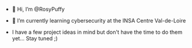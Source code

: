 - 👋 Hi, I’m @RosyPuffy
- 🌱 I’m currently learning cybersecurity at the INSA Centre Val-de-Loire

- I have a few project ideas in mind but don't have the time to do them yet... Stay tuned ;)

<!---
RosyPuffy/RosyPuffy is a ✨ special ✨ repository because its `README.md` (this file) appears on your GitHub profile.
You can click the Preview link to take a look at your changes.
--->
